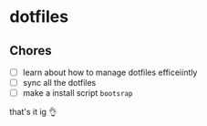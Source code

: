 # dotfiles

## Chores

- [ ] learn about how to manage dotfiles efficeiintly
- [ ] sync all the dotfiles
- [ ] make a install script `bootsrap`

that's it ig 👌
